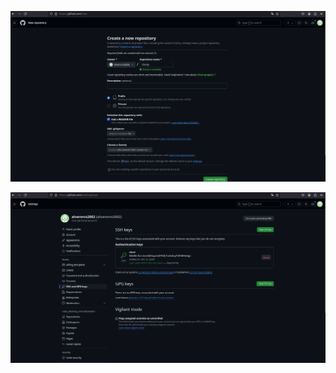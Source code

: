 ![Creacion del repositorio](./Imagenes/CreacionRepo.png)

!["Configuracion ssh de github"](./Imagenes/ConfigSSH.png)
